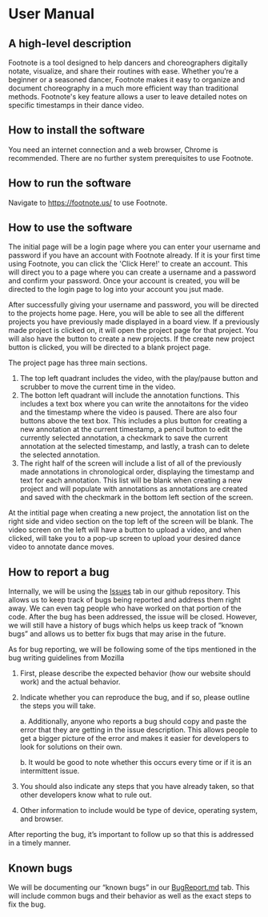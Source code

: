 # User Manual

## A high-level description

Footnote is a tool designed to help dancers and choreographers digitally notate, visualize, and
share their routines with ease. Whether you’re a beginner or a seasoned dancer, Footnote makes it
easy to organize and document choreography in a much more efficient way than traditional methods.
Footnote's key feature allows a user to leave detailed notes on specific timestamps in their dance
video.

## How to install the software

You need an internet connection and a web browser, Chrome is recommended. There are no further system prerequisites to use Footnote.

## How to run the software

Navigate to <https://footnote.us/> to use Footnote.

## How to use the software

The initial page will be a login page where you can enter your username and password if you have an account with Footnote already. If it is your first time using Footnote, you can click the 'Click Here!' to create an account. This will direct you to a page where you can create a username and a password and confirm your password. Once your account is created, you will be directed to the login page to log into your account you jsut made.

After successfully giving your username and password, you will be directed to the projects home page. Here, you will be able to see all the different projects you have previously made displayed in a board view. If a previously made project is clicked on, it will open the project page for that project. You will also have the button to create a new projects. If the create new project button is clicked, you will be directed to a blank project page.

The project page has three main sections.

1. The top left quadrant includes the video, with the play/pause button and scrubber to move the current time in the video.
2. The botton left quadrant will include the annotation functions. This includes a text box where you can write the annotaitons for the video and the timestamp where the video is paused. There are also four buttons above the text box. This includes a plus button for creating a new annotation at the current timestamp, a pencil button to edit the currently selected annotation, a checkmark to save the current annotation at the selected timestamp, and lastly, a trash can to delete the selected annotation.
3. The right half of the screen will include a list of all of the previously made annotations in chronological order, displaying the timestamp and text for each annotation. This list will be blank when creating a new project and will populate with annotations as annotations are created and saved with the checkmark in the bottom left section of the screen.

At the intitial page when creating a new project, the annotation list on the right side and video section on the top left of the screen will be blank. The video screen on the left will have a button to upload a video, and when clicked, will take you to a pop-up screen to upload your desired dance video to annotate dance moves.

## How to report a bug

Internally, we will be using the [Issues](https://github.com/miahuynhh/footnote/issues) tab in our github repository. This allows us to keep track of bugs being reported and address them right away. We can even tag people who have worked on that portion of the code. After the bug has been addressed, the issue will be closed. However, we will still have a history of bugs which helps us keep track of “known bugs” and allows us to better fix bugs that may arise in the future.

As for bug reporting, we will be following some of the tips mentioned in the bug writing guidelines from Mozilla

1.  First, please describe the expected behavior (how our website should work) and the actual behavior.

2.  Indicate whether you can reproduce the bug, and if so, please outline the steps you will take.

    a. Additionally, anyone who reports a bug should copy and paste the error that they are getting in the issue description. This allows people to get a bigger picture of the error and makes it easier for developers to look for solutions on their own.

    b. It would be good to note whether this occurs every time or if it is an intermittent issue.

3.  You should also indicate any steps that you have already taken, so that other developers know what to rule out.

4.  Other information to include would be type of device, operating system, and browser.

After reporting the bug, it’s important to follow up so that this is addressed in a timely manner.

## Known bugs

We will be documenting our “known bugs” in our [BugReport.md](./BugReport.md) tab. This will include common bugs and their behavior as well as the exact steps to fix the bug.
